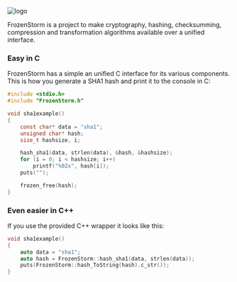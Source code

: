 ![logo](https://i.imgur.com/EfyWPnu.png)

FrozenStorm is a project to make cryptography, hashing, checksumming, compression and transformation algorithms available over a unified interface.

### Easy in C

FrozenStorm has a simple an unified C interface for its various components. This is how you generate a SHA1 hash and print it to the console in C:

```c
#include <stdio.h>
#include "FrozenStorm.h"

void sha1example()
{
    const char* data = "sha1";
    unsigned char* hash;
    size_t hashsize, i;

    hash_sha1(data, strlen(data), &hash, &hashsize);
    for (i = 0; i < hashsize; i++)
        printf("%02x", hash[i]);
    puts("");

    frozen_free(hash);
}
```

### Even easier in C++

If you use the provided C++ wrapper it looks like this:

```c++
void sha1example()
{
    auto data = "sha1";
    auto hash = FrozenStorm::hash_sha1(data, strlen(data));
    puts(FrozenStorm::hash_ToString(hash).c_str());
}
```
